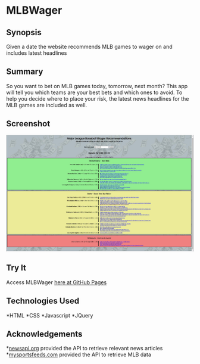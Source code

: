 # MLBWager

## Synopsis
Given a date the website recommends MLB games to wager on and includes latest headlines

## Summary
So you want to bet on MLB games today, tomorrow, next month? This app will tell you which teams are your best bets and which ones to avoid. To help you decide where to place your risk, the latest news headlines for the MLB games are included as well.

## Screenshot
![screenshot](https://github.com/lesarrow/mlbwager/blob/master/screenshot_mlbwager.jpg)

## Try It
Access MLBWager [here at GitHub Pages](https://lesarrow.github.io/mlbwager/)

## Technologies Used
*HTML
*CSS
*Javascript
*JQuery

## Acknowledgements
*[newsapi.org](newsapi.org) provided the API to retrieve relevant news articles
*[mysportsfeeds.com](mysportsfeeds.com) provided the API to retrieve MLB data


